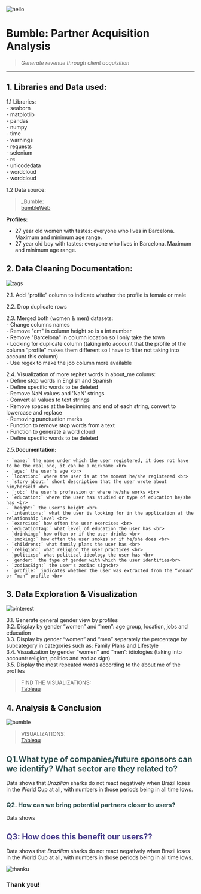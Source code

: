 
![hello](https://cdn.prod.website-files.com/63f6e52346a353ca1752970e/6440bf1a87dd9331e54024e7_study-cover-bumble.jpeg)

# Bumble: Partner Acquisition Analysis
> _Generate revenue through client acquisition_
----

## 1. Libraries and Data used:
1.1 Libraries: <br>
    - seaborn <br>
    - matplotlib <br>
    - pandas <br>
    - numpy <br>
    - time <br>
    - warnings <br>
    - requests <br>
    - selenium <br>
    - re <br>
    - unicodedata <br>
    - wordcloud <br>
    - wordcloud <br>
    
1.2 Data source: 
> _Bumble:<br> [bumbleWeb](https://fr1.bumble.com/get-started)


**Profiles:**
- 27 year old women with tastes: everyone who lives in Barcelona. Maximum and minimum age range.
- 27 year old boy with tastes: everyone who lives in Barcelona. Maximum and minimum age range.
    

## 2. Data Cleaning Documentation: 
![tags](https://res.cloudinary.com/apartmentlist/image/fetch/f_auto,q_auto,t_renter_life_article/https://images.ctfassets.net/jeox55pd4d8n/7LmVkTOXPiCFRLBFiCk96K/dfd4f69f0b3b54e88d2bbb168d6186f0/Press_Date_Interest_Badges_US__Sourced_2.4.22___1_.png)

2.1. Add “profile” column to indicate whether the profile is female or male <br>

2.2. Drop duplicate rows <br>

2.3. Merged both (women & men) datasets: <br>
    - Change columns names <br>
    - Remove "cm" in column height so is a int number <br>
    - Remove "Barcelona" in column location so I only take the town <br>
    - Looking for duplicate column (taking into account that the profile of the column “profile” makes them different so I have to filter not taking into account this column) <br>
    - Use regex to make the job column more available <br>

2.4. Visualization of more repitet words in about_me colums: <br>
    - Define stop words in English and Spanish <br>
    - Define specific words to be deleted <br>
    - Remove NaN values and 'NaN' strings <br>
    - Convert all values to text strings <br>
    - Remove spaces at the beginning and end of each string, convert to lowercase and replace <br>
    - Removing punctuation marks <br>
    - Function to remove stop words from a text <br>
    - Function to generate a word cloud <br>
    - Define specific words to be deleted <br>

2.5.**Documentation:**

    - `name:` the name under which the user registered, it does not have to be the real one, it can be a nickname <br>
    - `age:` the user's age <br>
    - `location:` where the user is at the moment he/she registered <br>
    - `story_about:` short description that the user wrote about him/herself <br>
    - `job:` the user's profession or where he/she works <br>
    - `education:` where the user has studied or type of education he/she has <br>
    - `height:` the user's height <br>
    - `intentions:` what the user is looking for in the application at the relationship level <br>
    - `exercise:` how often the user exercises <br>       
    - `educationTag:` what level of education the user has <br> 
    - `drinking:` how often or if the user drinks <br>      
    - `smoking:` how often the user smokes or if he/she does <br>
    - `childrens:` what family plans the user has <br> 
    - `religion:` what religion the user practices <br>  
    - `politics:` what political ideology the user has <br>  
    - `gender:` the type of gender with which the user identifies<br>       
    - `zodiacSign:` the user's zodiac sign<br>    
    - `profile:` indicates whether the user was extracted from the “woman” or “man” profile <br>

## 3. Data Exploration & Visualization
![pinterest](https://i.pinimg.com/736x/47/fb/17/47fb178f463fac74702c32cca0e0e168.jpg)

3.1. Generate general gender view by profiles <br>
3.2. Display by gender “women” and “men”: age group, location, jobs and education <br>
3.3. Display by gender “women” and “men” separately the percentage by subcategory in categories such as: Family Plans and Lifestyle <br>
3.4. Visualization by gender “women” and “men”: idiologies (taking into account: religion, politics and zodiac sign) <br>
3.5. Display the most repeated words according to the about me of the profiles <br>
> FIND THE VISUALIZATIONS:<br> [Tableau](https://public.tableau.com/app/profile/roraima.chavez/viz/bumble/bumble?publish=yes)



## 4. Analysis & Conclusion
![bumble](https://bumble-buzz.com/wp-content/uploads/2024/04/relaunch-bumble.png?w=628&h=460&crop=1.jpeg)
> VISUALIZATIONS:<br> [Tableau](https://public.tableau.com/app/profile/roraima.chavez/viz/bumble/bumble?publish=yes)
 
## <span style="color:darkslategrey">Q1.What type of companies/future sponsors can we identify? What sector are they related to? </span>
Data shows that _Brazilian_ sharks do not react negatively when Brazil loses in the World Cup at all, with numbers in those periods being in all time lows. 

### <span style="color:darkslategrey"> Q2. How can we bring potential partners closer to users? </span>

Data shows 


## <span style="color:darkslateblue"> Q3: How does this benefit our users?? </span>
Data shows that _Brazilian_ sharks do not react negatively when Brazil loses in the World Cup at all, with numbers in those periods being in all time lows. 


![thanku](https://team.bumble.com/social-sharing.jpg)
### Thank you!

